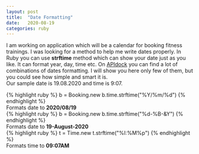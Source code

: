 ```yaml
---
layout: post
title:  "Date Formatting"
date:   2020-08-19
categories: ruby
---
```

I am working on application which will be a calendar for booking fitness trainings. I was looking for a method to help me write dates properly. In Ruby you can use <b>strftime</b> method which can show your date just as you like. It can format year, day, time etc. On [APIdock] you can find a lot of combinations of dates formatting. I will show you here only few of them, but you could see how simple and smart it is.<br>
Our sample date is 19.08.2020 and time is 9:07.

<div class="code">
{% highlight ruby %}
b = Booking.new
b.time.strftime("%Y/%m/%d") 
{% endhighlight %}
</div>
Formats date to <b>2020/08/19</b>

<div class="code">
{% highlight ruby %}
b = Booking.new
b.time.strftime("%d-%B-&Y")
{% endhighlight %}
</div>
Formats date to <b>19-August-2020</b>

<div class="code">
{% highlight ruby %}
t = Time.new
t.strftime("%I:%M%p")
{% endhighlight %}
</div>
Formats time to <b>09:07AM</b>

[APIdock]: https://apidock.com/ruby/DateTime/strftime
